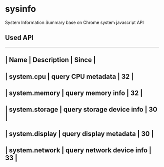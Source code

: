 sysinfo
=======

System Information Summary base on Chrome system javascript API

## Used API
-------------------------------------------------------------
| Name              | Description                   | Since |
-------------------------------------------------------------
| system.cpu        | query CPU metadata            | 32    |
-------------------------------------------------------------
| system.memory     | query memory info             | 32    |
-------------------------------------------------------------
| system.storage    | query storage device info     | 30    |
-------------------------------------------------------------
| system.display    | query display metadata        | 30    |
-------------------------------------------------------------
| system.network    | query network device info     | 33    |
-------------------------------------------------------------

